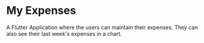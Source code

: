 # My Expenses

A Flutter Application where the users can maintain their expenses. They can also see their last week's expenses in a chart. 
